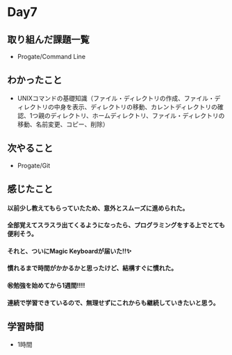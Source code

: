 # Day7
## 取り組んだ課題一覧
- Progate/Command Line
## わかったこと
- UNIXコマンドの基礎知識（ファイル・ディレクトリの作成、ファイル・ディレクトリの中身を表示、ディレクトリの移動、カレントディレクトリの確認、1つ親のディレクトリ、ホームディレクトリ、ファイル・ディレクトリの移動、名前変更、コピー、削除）
## 次やること
- Progate/Git
## 感じたこと
#### 以前少し教えてもらっていたため、意外とスムーズに進められた。
#### 全部覚えてスラスラ出てくるようになったら、プログラミングをする上でとても便利そう。
#### それと、ついにMagic Keyboardが届いた!!✨
#### 慣れるまで時間がかかるかと思ったけど、結構すぐに慣れた。
#### ㊗️勉強を始めてから1週間!!!!
#### 連続で学習できているので、無理せずにこれからも継続していきたいと思う。
## 学習時間
- 1時間
